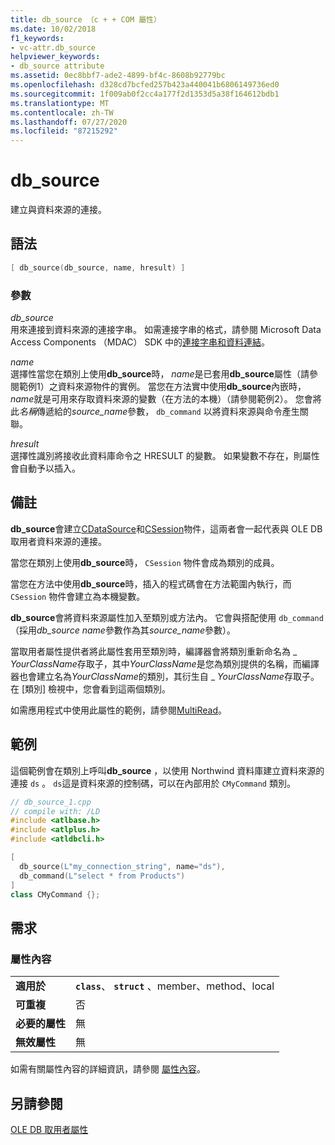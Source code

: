 ```yaml
---
title: db_source （c + + COM 屬性）
ms.date: 10/02/2018
f1_keywords:
- vc-attr.db_source
helpviewer_keywords:
- db_source attribute
ms.assetid: 0ec8bbf7-ade2-4899-bf4c-8608b92779bc
ms.openlocfilehash: d328cd7bcfed257b423a440041b6806149736ed0
ms.sourcegitcommit: 1f009ab0f2cc4a177f2d1353d5a38f164612bdb1
ms.translationtype: MT
ms.contentlocale: zh-TW
ms.lasthandoff: 07/27/2020
ms.locfileid: "87215292"
---
```

# <a name="db_source"></a>db_source

建立與資料來源的連接。

## <a name="syntax"></a>語法

```cpp
[ db_source(db_source, name, hresult) ]
```

### <a name="parameters"></a>參數

*db_source*<br/>
用來連接到資料來源的連接字串。 如需連接字串的格式，請參閱 Microsoft Data Access Components （MDAC） SDK 中的[連接字串和資料連結](/previous-versions/windows/desktop/ms718376(v=vs.85))。

*name*<br/>
選擇性當您在類別上使用**db_source**時， *name*是已套用**db_source**屬性（請參閱範例1）之資料來源物件的實例。 當您在方法實中使用**db_source**內嵌時， *name*就是可用來存取資料來源的變數（在方法的本機）（請參閱範例2）。 您會將此*名稱*傳遞給的*source_name*參數， `db_command` 以將資料來源與命令產生關聯。

*hresult*<br/>
選擇性識別將接收此資料庫命令之 HRESULT 的變數。 如果變數不存在，則屬性會自動予以插入。

## <a name="remarks"></a>備註

**db_source**會建立[CDataSource](../../data/oledb/cdatasource-class.md)和[CSession](../../data/oledb/csession-class.md)物件，這兩者會一起代表與 OLE DB 取用者資料來源的連接。

當您在類別上使用**db_source**時， `CSession` 物件會成為類別的成員。

當您在方法中使用**db_source**時，插入的程式碼會在方法範圍內執行，而 `CSession` 物件會建立為本機變數。

**db_source**會將資料來源屬性加入至類別或方法內。 它會與搭配使用 `db_command` （採用*db_source* *name*參數作為其*source_name*參數）。

當取用者屬性提供者將此屬性套用至類別時，編譯器會將類別重新命名為 \_ *YourClassName*存取子，其中*YourClassName*是您為類別提供的名稱，而編譯器也會建立名為*YourClassName*的類別，其衍生自 \_ *YourClassName*存取子。  在 [類別] 檢視中，您會看到這兩個類別。

如需應用程式中使用此屬性的範例，請參閱[MultiRead](https://github.com/Microsoft/VCSamples/tree/master/VC2010Samples/ATL/OLEDB/Consumer)。

## <a name="example"></a>範例

這個範例會在類別上呼叫**db_source** ，以使用 Northwind 資料庫建立資料來源的連接 `ds` 。 `ds`這是資料來源的控制碼，可以在內部用於 `CMyCommand` 類別。

```cpp
// db_source_1.cpp
// compile with: /LD
#include <atlbase.h>
#include <atlplus.h>
#include <atldbcli.h>

[
  db_source(L"my_connection_string", name="ds"),
  db_command(L"select * from Products")
]
class CMyCommand {};
```

## <a name="requirements"></a>需求

### <a name="attribute-context"></a>屬性內容

|||
|-|-|
|**適用於**|**`class`**、 **`struct`** 、member、method、local|
|**可重複**|否|
|**必要的屬性**|無|
|**無效屬性**|無|

如需有關屬性內容的詳細資訊，請參閱 [屬性內容](cpp-attributes-com-net.md#contexts)。

## <a name="see-also"></a>另請參閱

[OLE DB 取用者屬性](ole-db-consumer-attributes.md)
